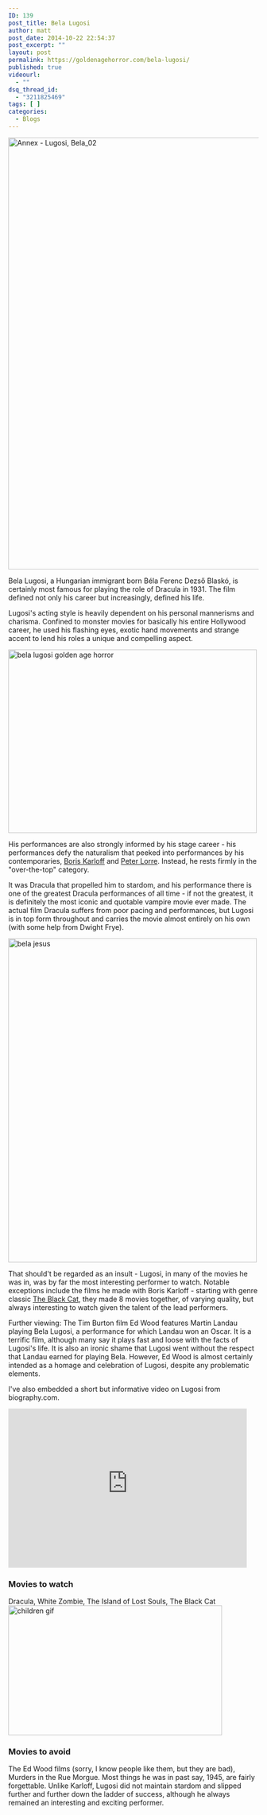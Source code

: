 ```yaml
---
ID: 139
post_title: Bela Lugosi
author: matt
post_date: 2014-10-22 22:54:37
post_excerpt: ""
layout: post
permalink: https://goldenagehorror.com/bela-lugosi/
published: true
videourl:
  - ""
dsq_thread_id:
  - "3211825469"
tags: [ ]
categories:
  - Blogs
---
```

<img class="alignnone size-large wp-image-146" src="http://goldenagehorror.com/wp-content/uploads/2014/10/Annex-Lugosi-Bela_02-796x1024.jpg" alt="Annex - Lugosi, Bela_02" width="676" height="869" />

Bela Lugosi, a Hungarian immigrant born Béla Ferenc Dezső Blaskó, is certainly most famous for playing the role of Dracula in 1931. The film defined not only his career but increasingly, defined his life.

<!--more-->

Lugosi's acting style is heavily dependent on his personal mannerisms and charisma. Confined to monster movies for basically his entire Hollywood career, he used his flashing eyes, exotic hand movements and strange accent to lend his roles a unique and compelling aspect.

<img class="alignnone size-full wp-image-140" src="http://goldenagehorror.com/wp-content/uploads/2014/10/bela-gif.gif" alt="bela lugosi golden age horror" width="500" height="369" />

His performances are also strongly informed by his stage career - his performances defy the naturalism that peeked into performances by his contemporaries, <a title="Boris Karloff" href="http://goldenagehorror.com/boris-karloff/">Boris Karloff</a> and <a title="Mad Love (1935)" href="http://goldenagehorror.com/mad-love-1935/">Peter Lorre</a>. Instead, he rests firmly in the "over-the-top" category.

It was Dracula that propelled him to stardom, and his performance there is one of the greatest Dracula performances of all time - if not the greatest, it is definitely the most iconic and quotable vampire movie ever made. The actual film Dracula suffers from poor pacing and performances, but Lugosi is in top form throughout and carries the movie almost entirely on his own (with some help from Dwight Frye).

<img class="alignnone size-large wp-image-141" src="http://goldenagehorror.com/wp-content/uploads/2014/10/bela-jesus.png" alt="bela jesus" width="500" height="652" />

That should't be regarded as an insult - Lugosi, in many of the movies he was in, was by far the most interesting performer to watch. Notable exceptions include the films he made with Boris Karloff - starting with genre classic <a title="The Black Cat (1934)" href="http://goldenagehorror.com/black-cat-1934/">The Black Cat</a>, they made 8 movies together, of varying quality, but always interesting to watch given the talent of the lead performers.

Further viewing: The Tim Burton film Ed Wood features Martin Landau playing Bela Lugosi, a performance for which Landau won an Oscar. It is a terrific film, although many say it plays fast and loose with the facts of Lugosi's life. It is also an ironic shame that Lugosi went without the respect that Landau earned for playing Bela. However, Ed Wood is almost certainly intended as a homage and celebration of Lugosi, despite any problematic elements.

I've also embedded a short but informative video on Lugosi from biography.com.

<iframe src="http://servicesaetn-a.akamaihd.net/pservice/embed-player/?siteId=bio&amp;tPid=30356894" width="480" height="320" frameborder="0" scrolling="no" allowfullscreen="allowfullscreen"></iframe>
<h3>Movies to watch</h3>
Dracula, White Zombie, The Island of Lost Souls, The Black Cat

<img class="alignnone size-large wp-image-142" src="http://goldenagehorror.com/wp-content/uploads/2014/10/children-gif.gif" alt="children gif" width="430" height="261" />
<h3>Movies to avoid</h3>
The Ed Wood films (sorry, I know people like them, but they are bad), Murders in the Rue Morgue. Most things he was in past say, 1945, are fairly forgettable. Unlike Karloff, Lugosi did not maintain stardom and slipped further and further down the ladder of success, although he always remained an interesting and exciting performer.